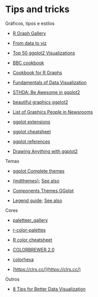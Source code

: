 # Tips and tricks

Gráficos, tipos e estilos

- [R Graph Gallery](https://www.r-graph-gallery.com/index.html)

- [From data to viz](https://www.data-to-viz.com/)

- [Top 50 ggplot2 Visualizations](http://r-statistics.co/Top50-Ggplot2-Visualizations-MasterList-R-Code.html)

- [BBC cookbook](https://bbc.github.io/rcookbook/)

- [Cookbook for R Graphs](http://www.cookbook-r.com/Graphs/)

- [Fundamentals of Data Visualization](https://serialmentor.com/dataviz/)

- [STHDA: Be Awesome in ggplot2](http://www.sthda.com/english/wiki/be-awesome-in-ggplot2-a-practical-guide-to-be-highly-effective-r-software-and-data-visualization)

- [beautiful graphics ggplot2](https://rstudio-pubs-static.s3.amazonaws.com/228019_f0c39e05758a4a51b435b19dbd321c23.html#1_plot_one_variable_-_x:_continuous_or_discrete)

- [List of Graphics People in Newsrooms](https://github.com/OpenNewsLabs/news-graphics-team)

- [ggplot extensions](https://exts.ggplot2.tidyverse.org/)

- [ggplot cheatsheet](https://rstudio.com/wp-content/uploads/2015/03/ggplot2-cheatsheet.pdf)

- [ggplot references](https://ggplot2.tidyverse.org/reference/index.html)

- [Drawing Anything with ggplot2](https://github.com/thomasp85/ggplot2_workshop)

Temas

- [ggplot Complete themes](https://ggplot2.tidyverse.org/reference/ggtheme.html)

- [{mdthemes}](https://thomasadventure.blog/posts/mdthemes-is-on-cran-markdown-powered-themes-for-ggplot2/); [See also](https://rpubs.com/r_rabbit/themes_)

- [Components Themes GGplot](https://ggplot2.tidyverse.org/reference/theme.html)

- [Legend guide](https://ggplot2.tidyverse.org/reference/guide_legend.html); [See also](https://ggplot2.tidyverse.org/reference/guides.html)

Cores 

- [paletteer_gallery](https://github.com/PMassicotte/paletteer_gallery/blob/master/README.md)

- [r-color-palettes](https://github.com/EmilHvitfeldt/r-color-palettes)

- [R color cheatsheet](https://www.nceas.ucsb.edu/sites/default/files/2020-04/colorPaletteCheatsheet.pdf)

- [COLORBREWER 2.0](https://colorbrewer2.org/#type=diverging&scheme=BrBG&n=3)

- [colorhexa](https://www.colorhexa.com/)

- [https://clrs.cc/](https://clrs.cc/)

Outros

- [8 Tips for Better Data Visualization](https://towardsdatascience.com/8-tips-for-better-data-visualization-2f7118e8a9f4)
